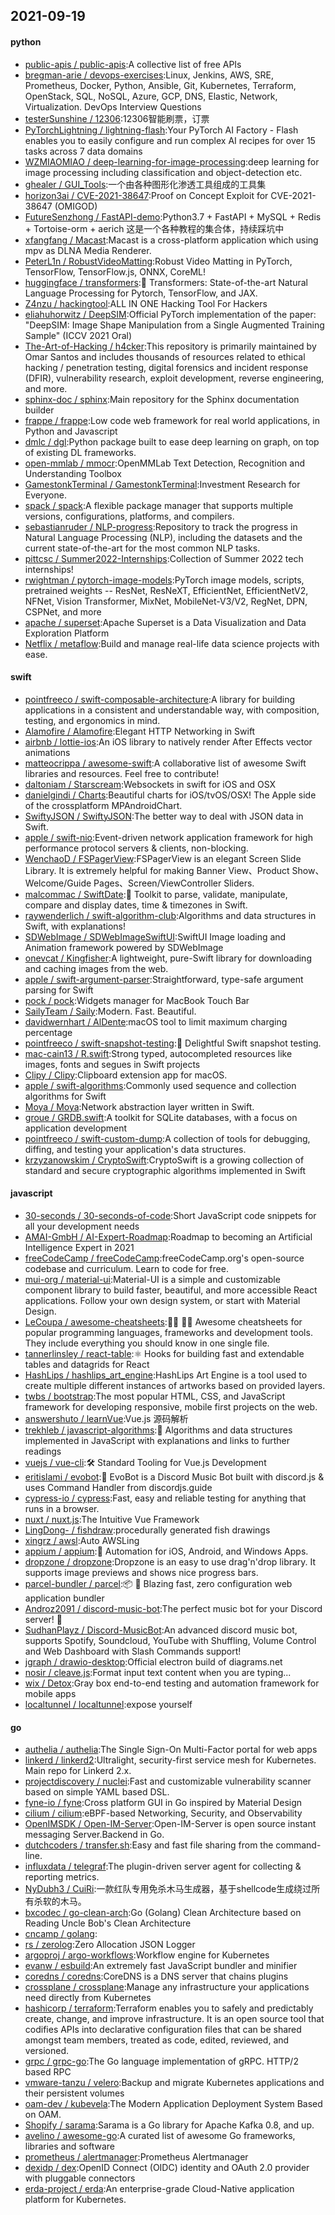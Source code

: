 ## 2021-09-19

#### python
* [public-apis / public-apis](https://github.com/public-apis/public-apis):A collective list of free APIs
* [bregman-arie / devops-exercises](https://github.com/bregman-arie/devops-exercises):Linux, Jenkins, AWS, SRE, Prometheus, Docker, Python, Ansible, Git, Kubernetes, Terraform, OpenStack, SQL, NoSQL, Azure, GCP, DNS, Elastic, Network, Virtualization. DevOps Interview Questions
* [testerSunshine / 12306](https://github.com/testerSunshine/12306):12306智能刷票，订票
* [PyTorchLightning / lightning-flash](https://github.com/PyTorchLightning/lightning-flash):Your PyTorch AI Factory - Flash enables you to easily configure and run complex AI recipes for over 15 tasks across 7 data domains
* [WZMIAOMIAO / deep-learning-for-image-processing](https://github.com/WZMIAOMIAO/deep-learning-for-image-processing):deep learning for image processing including classification and object-detection etc.
* [ghealer / GUI_Tools](https://github.com/ghealer/GUI_Tools):一个由各种图形化渗透工具组成的工具集
* [horizon3ai / CVE-2021-38647](https://github.com/horizon3ai/CVE-2021-38647):Proof on Concept Exploit for CVE-2021-38647 (OMIGOD)
* [FutureSenzhong / FastAPI-demo](https://github.com/FutureSenzhong/FastAPI-demo):Python3.7 + FastAPI + MySQL + Redis + Tortoise-orm + aerich 这是一个各种教程的集合体，持续踩坑中
* [xfangfang / Macast](https://github.com/xfangfang/Macast):Macast is a cross-platform application which using mpv as DLNA Media Renderer.
* [PeterL1n / RobustVideoMatting](https://github.com/PeterL1n/RobustVideoMatting):Robust Video Matting in PyTorch, TensorFlow, TensorFlow.js, ONNX, CoreML!
* [huggingface / transformers](https://github.com/huggingface/transformers):🤗
Transformers: State-of-the-art Natural Language Processing for Pytorch, TensorFlow, and JAX.
* [Z4nzu / hackingtool](https://github.com/Z4nzu/hackingtool):ALL IN ONE Hacking Tool For Hackers
* [eliahuhorwitz / DeepSIM](https://github.com/eliahuhorwitz/DeepSIM):Official PyTorch implementation of the paper: "DeepSIM: Image Shape Manipulation from a Single Augmented Training Sample" (ICCV 2021 Oral)
* [The-Art-of-Hacking / h4cker](https://github.com/The-Art-of-Hacking/h4cker):This repository is primarily maintained by Omar Santos and includes thousands of resources related to ethical hacking / penetration testing, digital forensics and incident response (DFIR), vulnerability research, exploit development, reverse engineering, and more.
* [sphinx-doc / sphinx](https://github.com/sphinx-doc/sphinx):Main repository for the Sphinx documentation builder
* [frappe / frappe](https://github.com/frappe/frappe):Low code web framework for real world applications, in Python and Javascript
* [dmlc / dgl](https://github.com/dmlc/dgl):Python package built to ease deep learning on graph, on top of existing DL frameworks.
* [open-mmlab / mmocr](https://github.com/open-mmlab/mmocr):OpenMMLab Text Detection, Recognition and Understanding Toolbox
* [GamestonkTerminal / GamestonkTerminal](https://github.com/GamestonkTerminal/GamestonkTerminal):Investment Research for Everyone.
* [spack / spack](https://github.com/spack/spack):A flexible package manager that supports multiple versions, configurations, platforms, and compilers.
* [sebastianruder / NLP-progress](https://github.com/sebastianruder/NLP-progress):Repository to track the progress in Natural Language Processing (NLP), including the datasets and the current state-of-the-art for the most common NLP tasks.
* [pittcsc / Summer2022-Internships](https://github.com/pittcsc/Summer2022-Internships):Collection of Summer 2022 tech internships!
* [rwightman / pytorch-image-models](https://github.com/rwightman/pytorch-image-models):PyTorch image models, scripts, pretrained weights -- ResNet, ResNeXT, EfficientNet, EfficientNetV2, NFNet, Vision Transformer, MixNet, MobileNet-V3/V2, RegNet, DPN, CSPNet, and more
* [apache / superset](https://github.com/apache/superset):Apache Superset is a Data Visualization and Data Exploration Platform
* [Netflix / metaflow](https://github.com/Netflix/metaflow):Build and manage real-life data science projects with ease.

#### swift
* [pointfreeco / swift-composable-architecture](https://github.com/pointfreeco/swift-composable-architecture):A library for building applications in a consistent and understandable way, with composition, testing, and ergonomics in mind.
* [Alamofire / Alamofire](https://github.com/Alamofire/Alamofire):Elegant HTTP Networking in Swift
* [airbnb / lottie-ios](https://github.com/airbnb/lottie-ios):An iOS library to natively render After Effects vector animations
* [matteocrippa / awesome-swift](https://github.com/matteocrippa/awesome-swift):A collaborative list of awesome Swift libraries and resources. Feel free to contribute!
* [daltoniam / Starscream](https://github.com/daltoniam/Starscream):Websockets in swift for iOS and OSX
* [danielgindi / Charts](https://github.com/danielgindi/Charts):Beautiful charts for iOS/tvOS/OSX! The Apple side of the crossplatform MPAndroidChart.
* [SwiftyJSON / SwiftyJSON](https://github.com/SwiftyJSON/SwiftyJSON):The better way to deal with JSON data in Swift.
* [apple / swift-nio](https://github.com/apple/swift-nio):Event-driven network application framework for high performance protocol servers & clients, non-blocking.
* [WenchaoD / FSPagerView](https://github.com/WenchaoD/FSPagerView):FSPagerView is an elegant Screen Slide Library. It is extremely helpful for making Banner View、Product Show、Welcome/Guide Pages、Screen/ViewController Sliders.
* [malcommac / SwiftDate](https://github.com/malcommac/SwiftDate):🐔
Toolkit to parse, validate, manipulate, compare and display dates, time & timezones in Swift.
* [raywenderlich / swift-algorithm-club](https://github.com/raywenderlich/swift-algorithm-club):Algorithms and data structures in Swift, with explanations!
* [SDWebImage / SDWebImageSwiftUI](https://github.com/SDWebImage/SDWebImageSwiftUI):SwiftUI Image loading and Animation framework powered by SDWebImage
* [onevcat / Kingfisher](https://github.com/onevcat/Kingfisher):A lightweight, pure-Swift library for downloading and caching images from the web.
* [apple / swift-argument-parser](https://github.com/apple/swift-argument-parser):Straightforward, type-safe argument parsing for Swift
* [pock / pock](https://github.com/pock/pock):Widgets manager for MacBook Touch Bar
* [SailyTeam / Saily](https://github.com/SailyTeam/Saily):Modern. Fast. Beautiful.
* [davidwernhart / AlDente](https://github.com/davidwernhart/AlDente):macOS tool to limit maximum charging percentage
* [pointfreeco / swift-snapshot-testing](https://github.com/pointfreeco/swift-snapshot-testing):📸
Delightful Swift snapshot testing.
* [mac-cain13 / R.swift](https://github.com/mac-cain13/R.swift):Strong typed, autocompleted resources like images, fonts and segues in Swift projects
* [Clipy / Clipy](https://github.com/Clipy/Clipy):Clipboard extension app for macOS.
* [apple / swift-algorithms](https://github.com/apple/swift-algorithms):Commonly used sequence and collection algorithms for Swift
* [Moya / Moya](https://github.com/Moya/Moya):Network abstraction layer written in Swift.
* [groue / GRDB.swift](https://github.com/groue/GRDB.swift):A toolkit for SQLite databases, with a focus on application development
* [pointfreeco / swift-custom-dump](https://github.com/pointfreeco/swift-custom-dump):A collection of tools for debugging, diffing, and testing your application's data structures.
* [krzyzanowskim / CryptoSwift](https://github.com/krzyzanowskim/CryptoSwift):CryptoSwift is a growing collection of standard and secure cryptographic algorithms implemented in Swift

#### javascript
* [30-seconds / 30-seconds-of-code](https://github.com/30-seconds/30-seconds-of-code):Short JavaScript code snippets for all your development needs
* [AMAI-GmbH / AI-Expert-Roadmap](https://github.com/AMAI-GmbH/AI-Expert-Roadmap):Roadmap to becoming an Artificial Intelligence Expert in 2021
* [freeCodeCamp / freeCodeCamp](https://github.com/freeCodeCamp/freeCodeCamp):freeCodeCamp.org's open-source codebase and curriculum. Learn to code for free.
* [mui-org / material-ui](https://github.com/mui-org/material-ui):Material-UI is a simple and customizable component library to build faster, beautiful, and more accessible React applications. Follow your own design system, or start with Material Design.
* [LeCoupa / awesome-cheatsheets](https://github.com/LeCoupa/awesome-cheatsheets):👩‍💻
👨‍💻
Awesome cheatsheets for popular programming languages, frameworks and development tools. They include everything you should know in one single file.
* [tannerlinsley / react-table](https://github.com/tannerlinsley/react-table):⚛️
Hooks for building fast and extendable tables and datagrids for React
* [HashLips / hashlips_art_engine](https://github.com/HashLips/hashlips_art_engine):HashLips Art Engine is a tool used to create multiple different instances of artworks based on provided layers.
* [twbs / bootstrap](https://github.com/twbs/bootstrap):The most popular HTML, CSS, and JavaScript framework for developing responsive, mobile first projects on the web.
* [answershuto / learnVue](https://github.com/answershuto/learnVue):Vue.js 源码解析
* [trekhleb / javascript-algorithms](https://github.com/trekhleb/javascript-algorithms):📝
Algorithms and data structures implemented in JavaScript with explanations and links to further readings
* [vuejs / vue-cli](https://github.com/vuejs/vue-cli):🛠️
Standard Tooling for Vue.js Development
* [eritislami / evobot](https://github.com/eritislami/evobot):🤖
EvoBot is a Discord Music Bot built with discord.js & uses Command Handler from discordjs.guide
* [cypress-io / cypress](https://github.com/cypress-io/cypress):Fast, easy and reliable testing for anything that runs in a browser.
* [nuxt / nuxt.js](https://github.com/nuxt/nuxt.js):The Intuitive Vue Framework
* [LingDong- / fishdraw](https://github.com/LingDong-/fishdraw):procedurally generated fish drawings
* [xingrz / awsl](https://github.com/xingrz/awsl):Auto AWSLing
* [appium / appium](https://github.com/appium/appium):📱
Automation for iOS, Android, and Windows Apps.
* [dropzone / dropzone](https://github.com/dropzone/dropzone):Dropzone is an easy to use drag'n'drop library. It supports image previews and shows nice progress bars.
* [parcel-bundler / parcel](https://github.com/parcel-bundler/parcel):📦
🚀
Blazing fast, zero configuration web application bundler
* [Androz2091 / discord-music-bot](https://github.com/Androz2091/discord-music-bot):The perfect music bot for your Discord server!
🤘
* [SudhanPlayz / Discord-MusicBot](https://github.com/SudhanPlayz/Discord-MusicBot):An advanced discord music bot, supports Spotify, Soundcloud, YouTube with Shuffling, Volume Control and Web Dashboard with Slash Commands support!
* [jgraph / drawio-desktop](https://github.com/jgraph/drawio-desktop):Official electron build of diagrams.net
* [nosir / cleave.js](https://github.com/nosir/cleave.js):Format input text content when you are typing...
* [wix / Detox](https://github.com/wix/Detox):Gray box end-to-end testing and automation framework for mobile apps
* [localtunnel / localtunnel](https://github.com/localtunnel/localtunnel):expose yourself

#### go
* [authelia / authelia](https://github.com/authelia/authelia):The Single Sign-On Multi-Factor portal for web apps
* [linkerd / linkerd2](https://github.com/linkerd/linkerd2):Ultralight, security-first service mesh for Kubernetes. Main repo for Linkerd 2.x.
* [projectdiscovery / nuclei](https://github.com/projectdiscovery/nuclei):Fast and customizable vulnerability scanner based on simple YAML based DSL.
* [fyne-io / fyne](https://github.com/fyne-io/fyne):Cross platform GUI in Go inspired by Material Design
* [cilium / cilium](https://github.com/cilium/cilium):eBPF-based Networking, Security, and Observability
* [OpenIMSDK / Open-IM-Server](https://github.com/OpenIMSDK/Open-IM-Server):Open-IM-Server is open source instant messaging Server.Backend in Go.
* [dutchcoders / transfer.sh](https://github.com/dutchcoders/transfer.sh):Easy and fast file sharing from the command-line.
* [influxdata / telegraf](https://github.com/influxdata/telegraf):The plugin-driven server agent for collecting & reporting metrics.
* [NyDubh3 / CuiRi](https://github.com/NyDubh3/CuiRi):一款红队专用免杀木马生成器，基于shellcode生成绕过所有杀软的木马。
* [bxcodec / go-clean-arch](https://github.com/bxcodec/go-clean-arch):Go (Golang) Clean Architecture based on Reading Uncle Bob's Clean Architecture
* [cncamp / golang](https://github.com/cncamp/golang):
* [rs / zerolog](https://github.com/rs/zerolog):Zero Allocation JSON Logger
* [argoproj / argo-workflows](https://github.com/argoproj/argo-workflows):Workflow engine for Kubernetes
* [evanw / esbuild](https://github.com/evanw/esbuild):An extremely fast JavaScript bundler and minifier
* [coredns / coredns](https://github.com/coredns/coredns):CoreDNS is a DNS server that chains plugins
* [crossplane / crossplane](https://github.com/crossplane/crossplane):Manage any infrastructure your applications need directly from Kubernetes
* [hashicorp / terraform](https://github.com/hashicorp/terraform):Terraform enables you to safely and predictably create, change, and improve infrastructure. It is an open source tool that codifies APIs into declarative configuration files that can be shared amongst team members, treated as code, edited, reviewed, and versioned.
* [grpc / grpc-go](https://github.com/grpc/grpc-go):The Go language implementation of gRPC. HTTP/2 based RPC
* [vmware-tanzu / velero](https://github.com/vmware-tanzu/velero):Backup and migrate Kubernetes applications and their persistent volumes
* [oam-dev / kubevela](https://github.com/oam-dev/kubevela):The Modern Application Deployment System Based on OAM.
* [Shopify / sarama](https://github.com/Shopify/sarama):Sarama is a Go library for Apache Kafka 0.8, and up.
* [avelino / awesome-go](https://github.com/avelino/awesome-go):A curated list of awesome Go frameworks, libraries and software
* [prometheus / alertmanager](https://github.com/prometheus/alertmanager):Prometheus Alertmanager
* [dexidp / dex](https://github.com/dexidp/dex):OpenID Connect (OIDC) identity and OAuth 2.0 provider with pluggable connectors
* [erda-project / erda](https://github.com/erda-project/erda):An enterprise-grade Cloud-Native application platform for Kubernetes.
